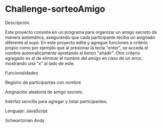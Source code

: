 # Challenge-sorteoAmigo

Descripción

Este proyecto consiste en un programa para organizar un amigo secreto de manera automática, asegurando que cada participante reciba un asignado diferente al suyo. En este proyecto edite y agregue funciones a criterio propio como por ejemplo que al presionar la tecla "enter", se acceda el nombre automaticamente apretando el boton "añadir". Otro criterio agregado es el de eliminar el nombre del amigo en caso de un error, mostrando una "x" al lado de este. 

Funcionalidades

Registro de participantes con nombre

Asignación aleatoria de amigo secreto.

Interfaz sencilla para agregar y listar participantes.

Lenguaje: JavaScript 

Schwartzman Andy
